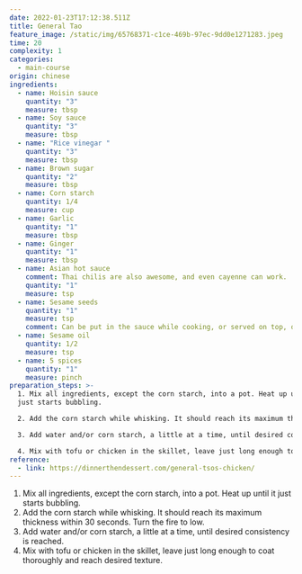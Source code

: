 ```yaml
---
date: 2022-01-23T17:12:38.511Z
title: General Tao
feature_image: /static/img/65768371-c1ce-469b-97ec-9dd0e1271283.jpeg
time: 20
complexity: 1
categories:
  - main-course
origin: chinese
ingredients:
  - name: Hoisin sauce
    quantity: "3"
    measure: tbsp
  - name: Soy sauce
    quantity: "3"
    measure: tbsp
  - name: "Rice vinegar "
    quantity: "3"
    measure: tbsp
  - name: Brown sugar
    quantity: "2"
    measure: tbsp
  - name: Corn starch
    quantity: 1/4
    measure: cup
  - name: Garlic
    quantity: "1"
    measure: tbsp
  - name: Ginger
    quantity: "1"
    measure: tbsp
  - name: Asian hot sauce
    comment: Thai chilis are also awesome, and even cayenne can work.
    quantity: "1"
    measure: tsp
  - name: Sesame seeds
    quantity: "1"
    measure: tsp
    comment: Can be put in the sauce while cooking, or served on top, or both.
  - name: Sesame oil
    quantity: 1/2
    measure: tsp
  - name: 5 spices
    quantity: "1"
    measure: pinch
preparation_steps: >-
  1. Mix all ingredients, except the corn starch, into a pot. Heat up until it
  just starts bubbling.

  2. Add the corn starch while whisking. It should reach its maximum thickness within 30 seconds. Turn the fire to low.

  3. Add water and/or corn starch, a little at a time, until desired consistency is reached.

  4. Mix with tofu or chicken in the skillet, leave just long enough to coat thoroughly and reach desired texture.
reference:
  - link: https://dinnerthendessert.com/general-tsos-chicken/
---
```

1. Mix all ingredients, except the corn starch, into a pot. Heat up until it just starts bubbling.
2. Add the corn starch while whisking. It should reach its maximum thickness within 30 seconds. Turn the fire to low.
3. Add water and/or corn starch, a little at a time, until desired consistency is reached.
4. Mix with tofu or chicken in the skillet, leave just long enough to coat thoroughly and reach desired texture.